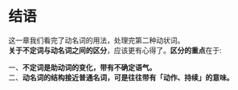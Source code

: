 # 结语

这一章我们看完了动名词的用法，处理完第二种动状词。  
**关于不定词与动名词之间的区分**，应该更有心得了。**区分的重点**在于: 
 
一、**不定词是助动词的变化，带有不确定语气。**  
二、**动名词的结构接近普通名词，可是往往带有「动作、持续」的意味。** 